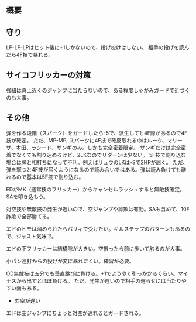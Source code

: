 ## 概要

## 守り

LP-LP-LPはヒット後に+1しかないので、投げ抜けはしない。
相手の投げを読んだら4F技で暴れる。

## サイコフリッカーの対策

強紐は真上近くのジャンプに当たらないので、ある程度しゃがみガードで近づくのも大事。

## その他

弾を作る段階（スパーク）をガードしたら-5で、派生しても4F隙があるので4F技が確定。
ただ、MP-MP, スパークに4F技で確反取れるのはルーク、マリーザ、本田、ラシード、ザンギのみ。しかも完全密着限定。
ザンギだけは完全密着でなくても割り込めるけど、2LKなのでリターンは少ない。
5F技で割り込む場合は弾と相打ちになって不利。例えばリュウのLKは-8で2HPが届く。
ただ、弾を撃つと4F技が届くようになるので読み合いではある。弾は読み負けても離れるので基本は5F技で割り込む。

EDがMK（通常技のフリッカー）からキャンセルラッシュすると無敵技確定。SAを叩き込もう。

対空技や無敵技の発生が遅いので、空ジャンプや詐欺は有効。SAも含めて、10F詐欺で全部勝てる。

エドのヒモは溜められたらパリィで受けたい。キルステップのパターンもあるので、ジャスト気味で。

エドの下フリッカーは結構隙が大きい。空振ったら前に歩いて触るのが大事。

小パン連打からの投げが変に暴れにくい。練習が必要。

OD無敵技は五分でも垂直跳びに負ける。+1でようやく引っかかるくらい。マイナスから出すとほぼ負ける。
ただ、発生が遅いので相手の遅らせには当たりやすい面もある。

- 対空が遅い

エドは空ジャンプにちょっと対空が遅れるとガードされる。
